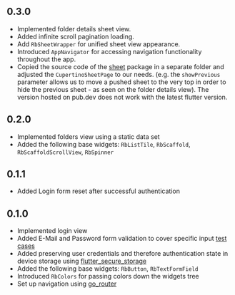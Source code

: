 ## 0.3.0 
* Implemented folder details sheet view.
* Added infinite scroll pagination loading.
* Add `RbSheetWrapper` for unified sheet view appearance.
* Introduced `AppNavigator` for accessing navigation functionality throughout the app.
* Copied the source code of the [sheet](https://pub.dev/packages/sheet) package in a separate folder and adjusted the `CupertinoSheetPage` to our needs. (e.g. the `showPrevious` parameter allows us to move a pushed sheet to the very top in order to hide the previous sheet - as seen on the folder details view). The version hosted on  pub.dev does not work with the latest flutter version.

## 0.2.0
* Implemented folders view using a static data set
* Added the following base widgets: `RbListTile`, `RbScaffold`, `RbScaffoldScrollView`, `RbSpinner`

## 0.1.1
* Added Login form reset after successful authentication

## 0.1.0
* Implemented login view
* Added E-Mail and Password form validation to cover specific input [test cases](https://learn.microsoft.com/en-us/archive/blogs/testing123/email-address-test-cases)
* Added preserving user credentials and therefore authentication state in device storage using [flutter_secure_storage](https://pub.dev/packages/flutter_secure_storag)
* Added the following base widgets: `RbButton`, `RbTextFormField` 
* Introduced `RbColors` for passing colors down the widgets tree
* Set up navigation using [go_router](https://pub.dev/packages/go_router)